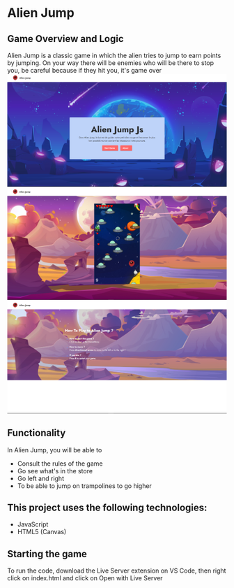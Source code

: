 # Alien Jump

## Game Overview and Logic
Alien Jump is a classic game in which the alien tries to jump to earn points by jumping. On your way there will be enemies who will be there to stop you, be careful because if they hit you, it's game over
![Downloads](Sprites/Readme/pagehome.png)
![Downloads](Sprites/Readme/pagejeu.png)
![Downloads](Sprites/Readme/pageabout.png)
## Functionality
In Alien Jump, you will be able to
* Consult the rules of the game
* Go see what's in the store
* Go left and right
* To be able to jump on trampolines to go higher

## This project uses the following technologies:
* JavaScript
* HTML5 (Canvas)

## Starting the game
To run the code, download the Live Server extension on VS Code, then right click on index.html and click on Open with Live Server